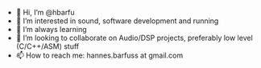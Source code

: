 - 👋 Hi, I’m @hbarfu
- 👀 I’m interested in sound, software development and running
- 🌱 I’m always learning
- 💞️ I’m looking to collaborate on Audio/DSP projects, preferably low level (C/C++/ASM) stuff
- 📫 How to reach me: hannes.barfuss at gmail.com
